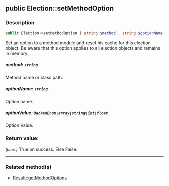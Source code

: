 ## public Election::setMethodOption

### Description    

```php
public Election->setMethodOption ( string $method , string $optionName , BackedEnum|array|string|int|float $optionValue ): bool
```

Set an option to a method module and reset his cache for this election object. Be aware that this option applies to all election objects and remains in memory.
    

##### **method:** *```string```*   
Method name or class path.    


##### **optionName:** *```string```*   
Option name.    


##### **optionValue:** *```BackedEnum|array|string|int|float```*   
Option Value.    


### Return value:   

*(```bool```)* True on success. Else False.


---------------------------------------

### Related method(s)      

* [Result::getMethodOptions](/Docs/MethodsReferences/Result%20Class/public%20Result--getMethodOptions.md)    
